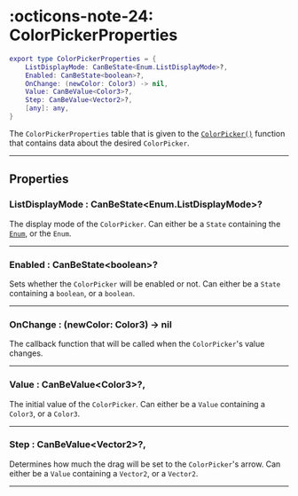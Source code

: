 <h1 class="api-header" markdown>
    <span class="api-icon" markdown>:octicons-note-24:</span>
    <span class="api-title">ColorPickerProperties</span>
</h1>

```lua
export type ColorPickerProperties = {
	ListDisplayMode: CanBeState<Enum.ListDisplayMode>?,
	Enabled: CanBeState<boolean>?,
	OnChange: (newColor: Color3) -> nil,
	Value: CanBeValue<Color3>?,
	Step: CanBeValue<Vector2>?,
	[any]: any,
}
```

The `ColorPickerProperties` table that is given to the [`ColorPicker()`](../members/ColorPicker.md) function that contains data about the desired `ColorPicker`.

----

## Properties

<h3 markdown>
	ListDisplayMode
	<span class="api-property-type">
		: CanBeState&lt;Enum.ListDisplayMode&gt;?
	</span>
</h3>

The display mode of the `ColorPicker`. Can either be a `State` containing the [`Enum`](https://create.roblox.com/docs/reference/engine/enums/ListDisplayMode), or the `Enum`.

----

<h3 markdown>
	Enabled
	<span class="api-property-type">
		: CanBeState&lt;boolean&gt;?
	</span>
</h3>

Sets whether the `ColorPicker` will be enabled or not. Can either be a `State` containing a `boolean`, or a `boolean`.

----

<h3 markdown>
	OnChange
	<span class="api-property-type">
		: (newColor: Color3) -> nil
	</span>
</h3>

The callback function that will be called when the `ColorPicker`'s value changes.

----

<h3 markdown>
	Value
	<span class="api-property-type">
		: CanBeValue&lt;Color3&gt;?,
	</span>
</h3>

The initial value of the `ColorPicker`. Can either be a `Value` containing a `Color3`, or a `Color3`.

----

<h3 markdown>
	Step
	<span class="api-property-type">
		: CanBeValue&lt;Vector2&gt;?,
	</span>
</h3>

Determines how much the drag will be set to the `ColorPicker`'s arrow. Can either be a `Value` containing a `Vector2`, or a `Vector2`.

----